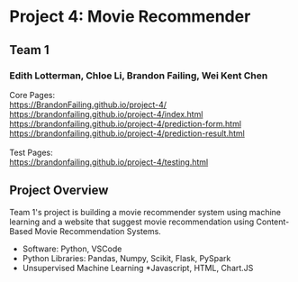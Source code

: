 # Project 4: Movie Recommender 
## Team 1
### Edith Lotterman, Chloe Li, Brandon Failing, Wei Kent Chen
Core Pages: <br>
https://BrandonFailing.github.io/project-4/ <br>
https://brandonfailing.github.io/project-4/index.html <br>
https://brandonfailing.github.io/project-4/prediction-form.html <br>
https://brandonfailing.github.io/project-4/prediction-result.html <br>
<br>
Test Pages: <br>
https://brandonfailing.github.io/project-4/testing.html
<br>

## Project Overview

Team 1's project is building a movie recommender system using machine learning and a website that suggest movie recommendation using Content-Based Movie Recommendation Systems.

* Software: Python, VSCode
* Python Libraries: Pandas, Numpy, Scikit, Flask, PySpark
* Unsupervised Machine Learning 
*Javascript, HTML, Chart.JS
